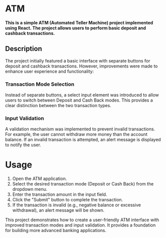 # ATM

#### This is a simple ATM (Automated Teller Machine) project implemented using React. The project allows users to perform basic deposit and cashback transactions.

## Description
The project initially featured a basic interface with separate buttons for deposit and cashback transactions. However, improvements were made to enhance user experience and functionality:

### Transaction Mode Selection 
Instead of separate buttons, a select input element was introduced to allow users to switch between Deposit and Cash Back modes. This provides a clear distinction between the two transaction types.

### Input Validation
A validation mechanism was implemented to prevent invalid transactions. For example, the user cannot withdraw more money than the account balance. If an invalid transaction is attempted, an alert message is displayed to notify the user.

# Usage
1. Open the ATM application. 
2. Select the desired transaction mode (Deposit or Cash Back) from the dropdown menu.
3. Enter the transaction amount in the input field.
4. Click the "Submit" button to complete the transaction.
5. If the transaction is invalid (e.g., negative balance or excessive withdrawal), an alert message will be shown.


This project demonstrates how to create a user-friendly ATM interface with improved transaction modes and input validation. It provides a foundation for building more advanced banking applications.


